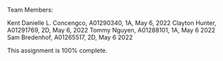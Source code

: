 Team Members:

Kent Danielle L. Concengco, A01290340, 1A, May 6, 2022
Clayton Hunter, A01291769, 2D, May 6, 2022
Tommy Nguyen, A01288101, 1A, May 6 2022
Sam Bredenhof, A01265517, 2D, May 6 2022

This assignment is 100% complete.